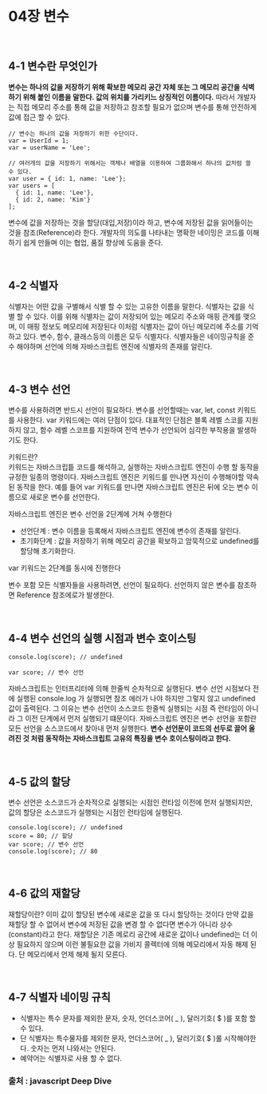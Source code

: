 # 04장 변수

<br>

## 4-1 변수란 무엇인가

**변수는 하나의 값을 저장하기 위해 확보한 메모리 공간 자체 또는 그 메모리 공간을 식벽하기 위해 붙인 이름을 말한다.
값의 위치를 가리키느 상징적인 이름이다.**
따라서 개발자는 직접 메모리 주소를 통해 값을 저장하고 참조할 필요가 없으며 변수를 통해 안전하게 값에 접근 할 수 있다.

```
// 변수는 하나의 값을 저장하기 위한 수단이다.
var = UserId = 1;
var = userName = 'Lee';

// 여러개의 값을 저장하기 위해서는 객체나 배열을 이용하여 그룹화해서 하나의 값처럼 쓸 수 있다.
var user = { id: 1, name: 'Lee'};
var users = [
  { id: 1, name: 'Lee'},
  { id: 2, name: 'Kim'}
];
```

변수에 값을 저장하는 것을 할당(대입,저장)이라 하고, 변수에 저장된 값을 읽어들이는 것을 참조(Reference)라 한다.
개발자의 의도를 나타내는 명확한 네이밍은 코드를 이해하기 쉽게 만들며 이는 협업, 품질 향상에 도움을 준다.

<br>

## 4-2 식별자

식별자는 어떤 값을 구별해서 식별 할 수 있는 고유한 이름을 말한다.
식별자는 값을 식별 할 수 있다. 이를 위해 식별자는 값이 저장되어 있는 메모리 주소와 매핑 관계를 맺으며, 이 매핑 정보도 메모리에 저장된다
이처럼 식별자는 값이 아닌 메모리에 주소를 기억하고 있다.
변수, 함수, 클래스등의 이름은 모두 식별자다. 식별자들은 네이밍규칙을 준수 해야하며 선언에 의해 자바스크립트 엔진에 식별자의 존재를 알린다.

<br>

## 4-3 변수 선언
변수를 사용하려면 반드시 선언이 필요하다. 변수를 선언할때는 var, let, const 키워드를 사용한다.
var 키워드에는 여러 단점이 있다. 대표적인 단점은 블록 레벨 스코를 지원하지 않고, 함수 레벨 스코프를 지원하여 전역 변수가 선언되어 심각한 부작용을
발생하기도 한다.

키워드란?<br>
키워드는 자바스크립틑 코드를 해석하고, 실행하는 자바스크립트 엔진이 수행 할 동작을 규정한 일종의 명령이다. 자바스크립트 엔진은 키워드를 만나면 자신이
수행해야할 약속된 동작을 한다. 예를 들어 var 키워드를 만나면 자바스크립트 엔진은 뒤에 오는 변수 이름으로 새로운 변수를 선언한다.

자바스크립트 엔진은 변수 선언을 2단계에 거쳐 수행한다
- 선언단계 : 변수 이름을 등록해서 자바스크립트 엔진에 변수의 존재를 알린다.
- 초기화단계 : 값을 저장하기 위해 메모리 공간을 확보하고 암묵적으로 undefined를 할당해 초기화한다.

var 키워드는 2단계를 동시에 진행한다

변수 포함 모든 식별자들을 사용하려면, 선언이 필요하다. 선언하지 않은 변수를 참조하면 Reference 참조에로가 발생한다.

<br>

## 4-4 변수 선언의 실행 시점과 변수 호이스팅
```
console.log(score); // undefined

var score; // 변수 선언
```
자바스크립트는 인터프리터에 의해 한줄씩 순차적으로 실행된다. 변수 선언 시점보다 전에 실행된 console.log 가 실행되면 참조 에러가 나야 하지만
그렇지 않고 undefined 값이 출력된다. 그 이유는 변수 선언이 소스코드 한줄씩 실행되는 시점 즉 런타임이 아니라 그 이전 단계에서 먼저 실행되기 떄문이다.
자바스크립트 엔진은 변수 선언을 포함란 모든 선언을 소스코드에서 찾아내 먼저 실행한다.
**변수 선언문이 코드의 선두로 끌어 올려진 것 처럼 동작하는 자바스크립트 고유의 특징을 변수 호이스팅이라고 한다.**

<br>

## 4-5 값의 할당
변수 선언은 소스코드가 순차적으로 실행되는 시점인 런타임 이전에 먼저 실행되지만, 값의 할당은 소스코드가 실행되는 시점인 런타임에 실행된다.
```
console.log(score); // undefined
score = 80; // 할당 
var score; // 변수 선언
console.log(score); // 80
```

<br>

## 4-6 값의 재할당
재할당이란? 이미 값이 할당된 변수에 새로운 값을 또 다시 할당하는 것이다
만약 값을 재할당 할 수 없어서 변수에 저장된 값을 변경 할 수 없다면 변수가 아니라 상수(constant)라고 한다.
재할당은 기존 메로리 공간에 새로운 값이나 undefined는 더 이상 필요하지 않으며 이런 불필요한 값을 가비지 콜렉터에 의해 메모리에서 자동 해제 된다.
단 메모리에서 언제 해제 될지 모른다.

<br>

## 4-7 식별자 네이밍 규칙

- 식별자는 특수 문자를 제외한 문자, 숫자, 언더스코어( _ ), 달러기호( $ )를 포함 할 수 있다.
- 단 식별자는 특수물자를 제외한 문자, 언더스코어( _ ), 달러기호( $ )롤 시작해야한다. 숫자는 먼저 나와서는 안된다.
- 예약어는 식별자로 사용 할 수 없다.



### 출처 : javascript Deep Dive
